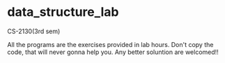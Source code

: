 # data_structure_lab
CS-2130(3rd sem)

All the programs are the exercises provided in lab hours.
Don't copy the code, that will never gonna help you.
Any better soluntion are welcomed!!
